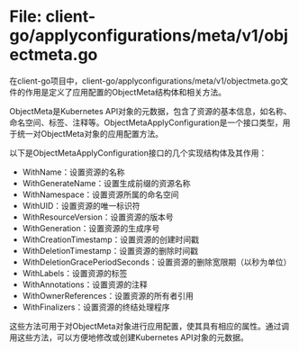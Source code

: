 # File: client-go/applyconfigurations/meta/v1/objectmeta.go

在client-go项目中，client-go/applyconfigurations/meta/v1/objectmeta.go文件的作用是定义了应用配置的ObjectMeta结构体和相关方法。

ObjectMeta是Kubernetes API对象的元数据，包含了资源的基本信息，如名称、命名空间、标签、注释等。ObjectMetaApplyConfiguration是一个接口类型，用于统一对ObjectMeta对象的应用配置方法。

以下是ObjectMetaApplyConfiguration接口的几个实现结构体及其作用：

- WithName：设置资源的名称
- WithGenerateName：设置生成前缀的资源名称
- WithNamespace：设置资源所属的命名空间
- WithUID：设置资源的唯一标识符
- WithResourceVersion：设置资源的版本号
- WithGeneration：设置资源的生成序号
- WithCreationTimestamp：设置资源的创建时间戳
- WithDeletionTimestamp：设置资源的删除时间戳
- WithDeletionGracePeriodSeconds：设置资源的删除宽限期（以秒为单位）
- WithLabels：设置资源的标签
- WithAnnotations：设置资源的注释
- WithOwnerReferences：设置资源的所有者引用
- WithFinalizers：设置资源的终结处理程序

这些方法可用于对ObjectMeta对象进行应用配置，使其具有相应的属性。通过调用这些方法，可以方便地修改或创建Kubernetes API对象的元数据。


